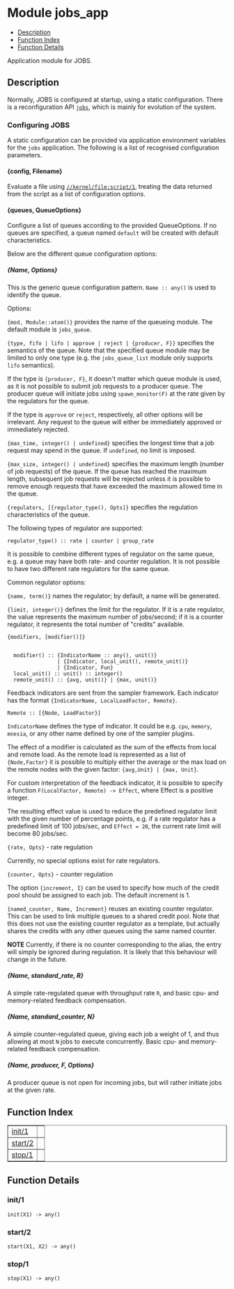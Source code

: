 

# Module jobs_app #
* [Description](#description)
* [Function Index](#index)
* [Function Details](#functions)

Application module for JOBS.

<a name="description"></a>

## Description ##

Normally, JOBS is configured at startup, using a static configuration.
There is a reconfiguration API [`jobs`](jobs.md), which is mainly for evolution
of the system.


### <a name="Configuring_JOBS">Configuring JOBS</a> ###

A static configuration can be provided via application environment
variables for the `jobs` application. The following is a list of
recognised configuration parameters.


#### <a name="{config,_Filename}">{config, Filename}</a> ####

Evaluate a file using [`//kernel/file:script/1`](/Users/uwiger/uw/me/kernel/doc/file.md#script-1), treating the data
returned from the script as a list of configuration options.


#### <a name="{queues,_QueueOptions}">{queues, QueueOptions}</a> ####

Configure a list of queues according to the provided QueueOptions.
If no queues are specified, a queue named `default` will be created
with default characteristics.

Below are the different queue configuration options:

<h5><a name="{Name,_Options}">{Name, Options}</a></h5>

This is the generic queue configuration pattern.
`Name :: any()` is used to identify the queue.

Options:

`{mod, Module::atom()}` provides the name of the queueing module.
The default module is `jobs_queue`.

`{type, fifo | lifo | approve | reject | {producer, F}}`
specifies the semantics of the queue. Note that the specified queue module
may be limited to only one type (e.g. the `jobs_queue_list` module only
supports `lifo` semantics).

If the type is `{producer, F}`, it doesn't matter which queue module is
used, as it is not possible to submit job requests to a producer queue.
The producer queue will initiate jobs using `spawn_monitor(F)` at the
rate given by the regulators for the queue.

If the type is `approve` or `reject`, respectively, all other options will
be irrelevant. Any request to the queue will either be immediately approved
or immediately rejected.

`{max_time, integer() | undefined}` specifies the longest time that a job
request may spend in the queue. If `undefined`, no limit is imposed.

`{max_size, integer() | undefined}` specifies the maximum length (number
of job requests) of the queue. If the queue has reached the maximum length,
subsequent job requests will be rejected unless it is possible to remove
enough requests that have exceeded the maximum allowed time in the queue.

`{regulators, [{regulator_type(), Opts]}` specifies the regulation
characteristics of the queue.

The following types of regulator are supported:

`regulator_type() :: rate | counter | group_rate`

It is possible to combine different types of regulator on the same queue,
e.g. a queue may have both rate- and counter regulation. It is not possible
to have two different rate regulators for the same queue.

Common regulator options:

`{name, term()}` names the regulator; by default, a name will be generated.

`{limit, integer()}` defines the limit for the regulator. If it is a rate
regulator, the value represents the maximum number of jobs/second; if it
is a counter regulator, it represents the total number of "credits"
available.

`{modifiers, [modifier()]}`

```

  modifier() :: {IndicatorName :: any(), unit()}
                | {Indicator, local_unit(), remote_unit()}
                | {Indicator, Fun}
  local_unit() :: unit() :: integer()
  remote_unit() :: {avg, unit()} | {max, unit()}
```

Feedback indicators are sent from the sampler framework. Each indicator
has the format `{IndicatorName, LocalLoadFactor, Remote}`.

`Remote :: [{Node, LoadFactor}]`

`IndicatorName` defines the type of indicator. It could be e.g. `cpu`,
`memory`, `mnesia`, or any other name defined by one of the sampler plugins.

The effect of a modifier is calculated as the sum of the effects from local
and remote load. As the remote load is represented as a list of
`{Node,Factor}` it is possible to multiply either the average or the max
load on the remote nodes with the given factor: `{avg,Unit} | {max, Unit}`.

For custom interpretation of the feedback indicator, it is possible to
specify a function `F(LocalFactor, Remote) -> Effect`, where Effect is a
positive integer.

The resulting effect value is used to reduce the predefined regulator limit
with the given number of percentage points, e.g. if a rate regulator has
a predefined limit of 100 jobs/sec, and `Effect = 20`, the current rate
limit will become 80 jobs/sec.

`{rate, Opts}` - rate regulation

Currently, no special options exist for rate regulators.

`{counter, Opts}` - counter regulation

The option `{increment, I}` can be used to specify how much of the credit
pool should be assigned to each job. The default increment is 1.

`{named_counter, Name, Increment}` reuses an existing counter regulator.
This can be used to link multiple queues to a shared credit pool. Note that
this does not use the existing counter regulator as a template, but actually
shares the credits with any other queues using the same named counter.

__NOTE__ Currently, if there is no counter corresponding to the alias,
the entry will simply be ignored during regulation. It is likely that this
behaviour will change in the future.

<h5><a name="{Name,_standard_rate,_R}">{Name, standard_rate, R}</a></h5>

A simple rate-regulated queue with throughput rate `R`, and basic cpu- and
memory-related feedback compensation.

<h5><a name="{Name,_standard_counter,_N}">{Name, standard_counter, N}</a></h5>

A simple counter-regulated queue, giving each job a weight of 1, and thus
allowing at most `N` jobs to execute concurrently. Basic cpu- and memory-
related feedback compensation.

<h5><a name="{Name,_producer,_F,_Options}">{Name, producer, F, Options}</a></h5>

A producer queue is not open for incoming jobs, but will rather initiate
jobs at the given rate.<a name="index"></a>

## Function Index ##


<table width="100%" border="1" cellspacing="0" cellpadding="2" summary="function index"><tr><td valign="top"><a href="#init-1">init/1</a></td><td></td></tr><tr><td valign="top"><a href="#start-2">start/2</a></td><td></td></tr><tr><td valign="top"><a href="#stop-1">stop/1</a></td><td></td></tr></table>


<a name="functions"></a>

## Function Details ##

<a name="init-1"></a>

### init/1 ###

`init(X1) -> any()`

<a name="start-2"></a>

### start/2 ###

`start(X1, X2) -> any()`

<a name="stop-1"></a>

### stop/1 ###

`stop(X1) -> any()`


